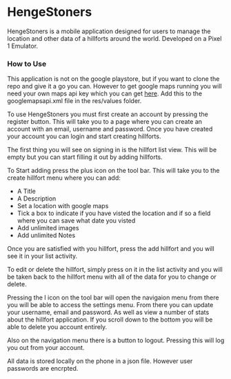 # HengeStoners

HengeStoners is a mobile application designed for users to manage the location and other data of a hillforts around the world. 
Developed on a Pixel 1 Emulator.

### How to Use

This application is not on the google playstore, but if you want to clone the repo and give it a go you can. However to get google maps running you will need your own maps api key which you can get [here](https://developers.google.com/maps/documentation). Add this to the googlemapsapi.xml file in the res/values folder. 

To use HengeStoners you must first create an account by pressing the register button. This will take you to a page where you can create an account with an email, username and password. Once you have created your account you can login and start creating hillforts.

The first thing you will see on signing in is the hillfort list view. This will be empty but you can start filling it out by adding hillforts.

To Start adding press the plus icon on the tool bar. This will take you to the create hillfort menu where you can add:

- A Title
- A Description
- Set a location with google maps
- Tick a box to indicate if you have visted the location and if so a field where you can save what date you visted
- Add unlimited images
- Add unlimited Notes

Once you are satisfied with you hillfort, press the add hillfort and you will see it in your list activity. 

To edit or delete the hillfort, simply press on it in the list activity and you will be taken back to the hillfort menu with all of the data for you to change or delete.

Pressing the I icon on the tool bar will open the navigaion menu from there you will be able to access the settings menu. From there you can update your username, email and password. As well as view a number of stats about the hillfort application. If you scroll down to the bottom you will be able to delete you account entirely. 

Also on the navigation menu there is a button to logout. Pressing this will log you out from your account.

All data is stored locally on the phone in a json file. However user passwords are encrpted.
